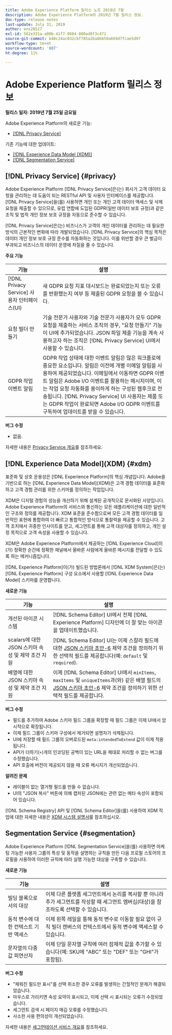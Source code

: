 ```yaml
---
title: Adobe Experience Platform 릴리스 노트 2019년 7월
description: Adobe Experience Platform의 2019년 7월 릴리스 정보.
doc-type: release notes
last-update: July 31, 2019
author: ens28527
exl-id: 562e331a-a00b-41f7-9684-800ad0f3c471
source-git-commit: b48c24ac032cbf785a26a86b50a669d7fcae5d97
workflow-type: tm+mt
source-wordcount: '807'
ht-degree: 11%

---
```


# Adobe Experience Platform 릴리스 정보

**릴리스 일자: 2019년 7월 25일 금요일**

Adobe Experience Platform의 새로운 기능:

* [[!DNL Privacy Service]](#privacy)

기존 기능에 대한 업데이트:

* [[!DNL Experience Data Model (XDM)]](#xdm)
* [[!DNL Segmentation Service]](#segmentation)

## [!DNL Privacy Service] {#privacy}

Adobe Experience Platform [!DNL Privacy Service]은(는) 회사가 고객 데이터 요청을 관리하는 데 도움이 되는 RESTful API 및 사용자 인터페이스를 제공합니다. [!DNL Privacy Service]을(를) 사용하면 개인 또는 개인 고객 데이터 액세스 및 삭제 요청을 제출할 수 있으므로, 유럽 연합에 도입된 GDPR(일반 데이터 보호 규정)과 같은 조직 및 법적 개인 정보 보호 규정을 자동으로 준수할 수 있습니다.

[!DNL Privacy Service]은(는) 비즈니스가 고객의 개인 데이터를 관리하는 데 필요한 방식의 근본적인 변화에 따라 개발되었습니다. [!DNL Privacy Service]의 핵심 목적은 데이터 개인 정보 보호 규정 준수를 자동화하는 것입니다. 이를 위반할 경우 큰 벌금이 부과되고 비즈니스의 데이터 운영에 차질을 줄 수 있습니다.

**주요 기능**

| 기능 | 설명 |
|---|---|
| [!DNL Privacy Service] 사용자 인터페이스(UI) | 새 GDPR 요청 지표 대시보드는 완료되었는지 또는 오류를 반환했는지 여부 등 제출된 GDPR 요청을 볼 수 있습니다. |
| 요청 빌더 만들기 | 기술 전문가 사용자와 기술 전문가 사용자가 모두 GDPR 요청을 제출하는 서비스 조직의 경우, &quot;요청 만들기&quot; 기능이 UI에 추가되었습니다. JSON 파일 제출 기능을 계속 사용하고자 하는 조직은 [!DNL Privacy Service] UI에서 사용할 수 있습니다. |
| GDPR 작업 이벤트 알림 | GDPR 작업 상태에 대한 이벤트 알림은 많은 워크플로에 중요한 요소입니다. 알림은 이전에 개별 이메일 알림을 사용하여 제공되었습니다. 이메일에서 이동하면 GDPR 이벤트 알림은 Adobe I/O 이벤트를 활용하는 메시지이며, 이는 작업 요청 자동화를 용이하게 하는 구성된 웹후크로 전송됩니다. [!DNL Privacy Service] UI 사용자는 제품 또는 GDPR 작업이 완료되면 Adobe I/O GDPR 이벤트를 구독하여 업데이트를 받을 수 있습니다. |

**버그 수정**

* 없음.

자세한 내용은 [Privacy Service 개요](../../privacy-service/home.md)를 참조하세요.

## [!DNL Experience Data Model]&#x200B;(XDM) {#xdm}

표준화 및 상호 운용성은 [!DNL Experience Platform]의 핵심 개념입니다. Adobe을 기반으로 하는 [!DNL Experience Data Model]&#x200B;(XDM)은 고객 경험 데이터를 표준화하고 고객 경험 관리를 위한 스키마를 정의하는 작업입니다.

XDM은 디지털 경험의 성능을 개선하기 위해 설계된 공개적으로 문서화된 사양입니다. Adobe Experience Platform의 서비스와 통신하는 모든 애플리케이션에 대한 일반적인 구조와 정의를 제공합니다. XDM 표준을 준수함으로써 모든 고객 경험 데이터를 일반적인 표현에 통합하여 더 빠르고 통합적인 방식으로 통찰력을 제공할 수 있습니다. 고객 조치에서 귀중한 인사이트를 얻고, 세그먼트를 통해 고객 대상자를 정의하고, 개인 설정 목적으로 고객 속성을 사용할 수 있습니다.

XDM은 Adobe Experience Platform에서 제공하는 [!DNL Experience Cloud]이(가) 정확한 순간에 정확한 채널에서 올바른 사람에게 올바른 메시지를 전달할 수 있도록 하는 메커니즘입니다.

[!DNL Experience Platform]이(가) 빌드된 방법론에서 [!DNL XDM System]은(는) [!DNL Experience Platform] 구성 요소에서 사용할 [!DNL Experience Data Model] 스키마를 운영합니다.

**새로운 기능**

| 기능 | 설명 |
|---|---|
| 개선된 아이콘 시스템 | [!DNL Schema Editor] UI에서 전체 [!DNL Experience Platform] 디자인에 더 잘 맞는 아이콘을 업데이트했습니다. |
| scalars에 대한 JSON 스키마 속성 및 제약 조건 지원 | [!DNL Schema Editor] UI는 이제 스칼라 필드에 대한 [JSON 스키마 초안-6](https://tools.ietf.org/html/draft-wright-json-schema-01) 제약 조건을 정의하기 위한 선택적 필드를 제공합니다(예: `default` 및 `required`). |
| 배열에 대한 JSON 스키마 속성 및 제약 조건 지원 | 이제 [!DNL Schema Editor] UI에서 `minItems`, `maxItems` 및 `uniqueItems`과(와) 같은 배열 필드의 [JSON 스키마 초안-6](https://tools.ietf.org/html/draft-wright-json-schema-01) 제약 조건을 정의하기 위한 선택적 필드를 제공합니다. |

**버그 수정**

* 필드를 추가하여 Adobe 스키마 필드 그룹을 확장할 때 필드 그룹은 이제 UI에서 암시적으로 확장됩니다.
* 이제 필드 그룹이 스키마 구성에서 제거되면 설명자가 삭제됩니다.
* UI에 저장할 때 필드 그룹의 오버로드된 `meta:intendedToExtend` 값이 이제 적용됩니다.
* API가 더하기(`+`)개의 인코딩된 공백이 있는 URL을 제대로 처리할 수 없는 버그를 수정했습니다.
* API 호출에 버전이 제공되지 않을 때 오류 메시지가 개선되었습니다.

**알려진 문제**

* 레이블이 없는 열거형 필드를 만들 수 없습니다.
* UI의 &quot;JSON 복사&quot; 버튼에 의해 캡처된 JSON에는 관련 없는 메타 속성이 포함되어 있습니다.

[!DNL Schema Registry] API 및 [!DNL Schema Editor]을(를) 사용하여 XDM 작업에 대한 자세한 내용은 [XDM 시스템 설명서](../../xdm/home.md)를 참조하십시오.

## Segmentation Service {#segmentation}

Adobe Experience Platform [!DNL Segmentation Service]을(를) 사용하면 마케팅 가능한 사용자 그룹의 특성 및 동작을 설명하는 규칙을 만든 다음 프로필 스토어의 프로필을 사용하여 이러한 규칙에 따라 실행 가능한 대상을 구축할 수 있습니다.

**새로운 기능**

| 기능 | 설명 |
| -----------| ---------- |
| 빌딩 블록으로서의 대상 | 이제 다른 플랫폼 세그먼트에서 논리를 복사할 뿐 아니라 추가 세그먼트를 작성할 때 세그먼트 멤버십(대상)을 참조하도록 선택할 수 있습니다. |
| 동적 변수에 대한 컨텍스트 기반 액세스 | 이제 왼쪽 레일을 통해 동적 변수로 이동할 필요 없이 규칙 빌더 캔버스의 컨텍스트에서 동적 변수에 액세스할 수 있습니다. |
| 문자열의 다중 값 피연산자 | 이제 단일 문자열 규칙에 여러 잠재적 값을 추가할 수 있습니다(예: SKU에 &quot;ABC&quot; 또는 &quot;DEF&quot; 또는 &quot;GHI&quot;가 포함됨). |

**버그 수정**

* &quot;채워진 필드만 표시&quot;를 선택 취소한 경우 오류를 발생하는 간헐적인 문제가 해결되었습니다.
* 마우스로 가리키면 속성 요약이 표시되고, 이제 선택 시 표시되는 오류가 수정되었습니다.
* 세그먼트 검색 시 페이지 매김 오류를 수정했습니다.
* 사소한 사용 편의성이 개선되었습니다.

자세한 내용은 [세그먼테이션 서비스 개요](../../segmentation/home.md)를 참조하세요.
